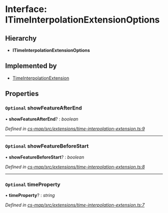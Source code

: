 # Interface: ITimeInterpolationExtensionOptions

## Hierarchy

* **ITimeInterpolationExtensionOptions**

## Implemented by

* [TimeInterpolationExtension](../classes/_cs_map_src_extensions_time_interpolation_extension_.timeinterpolationextension.md)

## Properties

### `Optional` showFeatureAfterEnd

• **showFeatureAfterEnd**? : *boolean*

*Defined in [cs-map/src/extensions/time-interpolation-extension.ts:9](https://github.com/TNOCS/csnext/blob/40018c3a/packages/cs-map/src/extensions/time-interpolation-extension.ts#L9)*

___

### `Optional` showFeatureBeforeStart

• **showFeatureBeforeStart**? : *boolean*

*Defined in [cs-map/src/extensions/time-interpolation-extension.ts:8](https://github.com/TNOCS/csnext/blob/40018c3a/packages/cs-map/src/extensions/time-interpolation-extension.ts#L8)*

___

### `Optional` timeProperty

• **timeProperty**? : *string*

*Defined in [cs-map/src/extensions/time-interpolation-extension.ts:7](https://github.com/TNOCS/csnext/blob/40018c3a/packages/cs-map/src/extensions/time-interpolation-extension.ts#L7)*
